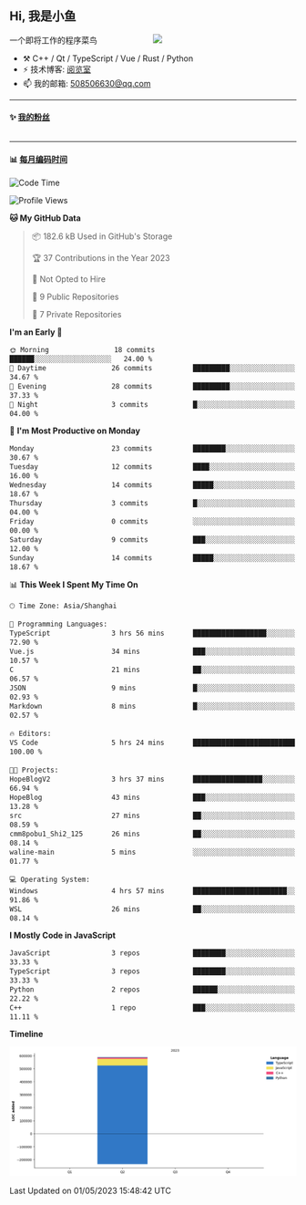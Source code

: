 <!--
**小鱼/小鱼** is a ✨ _special_ ✨ repository because its `README.md` (this file) appears on your GitHub profile.

Here are some ideas to get you started:

- 🔭 I’m currently working on ...
- 🌱 I’m currently learning ...
- 👯 I’m looking to collaborate on ...
- 🤔 I’m looking for help with ...
- 💬 Ask me about ...
- 📫 How to reach me: ...
- 😄 Pronouns: ...
- ⚡ Fun fact: ...
-->

## Hi, 我是小鱼

[<img align="right" width="50%" src="https://github-readme-stats-ouuan.vercel.app/api?username=XiaoYuer2022&show_icons=true">](https://metrics.lecoq.io/xlz122#gh-light-mode-only)

一个即将工作的程序菜鸟

-   :hammer_and_pick: C++ / Qt / TypeScript / Vue / Rust / Python
-   ⚡ 技术博客: [阅览室](https://haoxx.netlify.app/)
-   📫 我的邮箱: 508506630@qq.com

---

#### :sparkles: [我的粉丝](https://github.com/XiaoYuer2022?tab=followers)

<!--START_SECTION:followers-->
<table>
  </tr>
</table>
<!--END_SECTION:followers-->

---

#### :bar_chart: [每月编码时间](https://github.com/muety/wakapi)

<!--START_SECTION:waka-->
![Code Time](http://img.shields.io/badge/Code%20Time-5%20hrs%2025%20mins-blue)

![Profile Views](http://img.shields.io/badge/Profile%20Views-259-blue)

**🐱 My GitHub Data** 

> 📦 182.6 kB Used in GitHub's Storage 
 > 
> 🏆 37 Contributions in the Year 2023
 > 
> 🚫 Not Opted to Hire
 > 
> 📜 9 Public Repositories 
 > 
> 🔑 7 Private Repositories 
 > 
**I'm an Early 🐤** 

```text
🌞 Morning                18 commits          ██████░░░░░░░░░░░░░░░░░░░   24.00 % 
🌆 Daytime                26 commits          █████████░░░░░░░░░░░░░░░░   34.67 % 
🌃 Evening                28 commits          █████████░░░░░░░░░░░░░░░░   37.33 % 
🌙 Night                  3 commits           █░░░░░░░░░░░░░░░░░░░░░░░░   04.00 % 
```
📅 **I'm Most Productive on Monday** 

```text
Monday                   23 commits          ████████░░░░░░░░░░░░░░░░░   30.67 % 
Tuesday                  12 commits          ████░░░░░░░░░░░░░░░░░░░░░   16.00 % 
Wednesday                14 commits          █████░░░░░░░░░░░░░░░░░░░░   18.67 % 
Thursday                 3 commits           █░░░░░░░░░░░░░░░░░░░░░░░░   04.00 % 
Friday                   0 commits           ░░░░░░░░░░░░░░░░░░░░░░░░░   00.00 % 
Saturday                 9 commits           ███░░░░░░░░░░░░░░░░░░░░░░   12.00 % 
Sunday                   14 commits          █████░░░░░░░░░░░░░░░░░░░░   18.67 % 
```


📊 **This Week I Spent My Time On** 

```text
🕑︎ Time Zone: Asia/Shanghai

💬 Programming Languages: 
TypeScript               3 hrs 56 mins       ██████████████████░░░░░░░   72.90 % 
Vue.js                   34 mins             ███░░░░░░░░░░░░░░░░░░░░░░   10.57 % 
C                        21 mins             ██░░░░░░░░░░░░░░░░░░░░░░░   06.57 % 
JSON                     9 mins              █░░░░░░░░░░░░░░░░░░░░░░░░   02.93 % 
Markdown                 8 mins              █░░░░░░░░░░░░░░░░░░░░░░░░   02.57 % 

🔥 Editors: 
VS Code                  5 hrs 24 mins       █████████████████████████   100.00 % 

🐱‍💻 Projects: 
HopeBlogV2               3 hrs 37 mins       █████████████████░░░░░░░░   66.94 % 
HopeBlog                 43 mins             ███░░░░░░░░░░░░░░░░░░░░░░   13.28 % 
src                      27 mins             ██░░░░░░░░░░░░░░░░░░░░░░░   08.59 % 
cmm8pobu1_Shi2_125       26 mins             ██░░░░░░░░░░░░░░░░░░░░░░░   08.14 % 
waline-main              5 mins              ░░░░░░░░░░░░░░░░░░░░░░░░░   01.77 % 

💻 Operating System: 
Windows                  4 hrs 57 mins       ███████████████████████░░   91.86 % 
WSL                      26 mins             ██░░░░░░░░░░░░░░░░░░░░░░░   08.14 % 
```

**I Mostly Code in JavaScript** 

```text
JavaScript               3 repos             ████████░░░░░░░░░░░░░░░░░   33.33 % 
TypeScript               3 repos             ████████░░░░░░░░░░░░░░░░░   33.33 % 
Python                   2 repos             ██████░░░░░░░░░░░░░░░░░░░   22.22 % 
C++                      1 repo              ███░░░░░░░░░░░░░░░░░░░░░░   11.11 % 
```



**Timeline**

![Lines of Code chart](https://raw.githubusercontent.com/XiaoYuer2022/XiaoYuer2022/main/assets/bar_graph.png)


 Last Updated on 01/05/2023 15:48:42 UTC
<!--END_SECTION:waka-->
